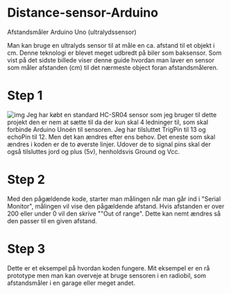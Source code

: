 # Distance-sensor-Arduino
Afstandsmåler Arduino Uno (ultralydssensor)

Man kan bruge en ultralyds sensor til at måle en ca. afstand til et objekt i cm. Denne teknologi er blevet meget udbredt på biler som baksensor. Som vist på det sidste billede viser denne guide hvordan man laver en sensor som måler afstanden (cm) til det nærmeste object foran afstandsmåleren. 

# Step 1
![img](http://i.imgur.com/yourfilename.png)
Jeg har købt en standard HC-SR04 sensor som jeg bruger til dette projekt den er nem at sætte til da der kun skal 4 ledninger til, som skal forbinde Arduino Unoén til sensoren. Jeg har tilsluttet TrigPin til 13 og echoPin til 12. Men det kan ændres efter ens behov. Det eneste som skal ændres i koden er de to øverste linjer.  Udover de to signal pins skal der også tilsluttes jord og plus (5v), henholdsvis Ground og Vcc.

# Step 2
Med den pågældende kode, starter man målingen når man går ind i "Serial Monitor", målingen vil vise den pågældende afstand. Hvis afstanden er over 200 eller under 0 vil den skrive ""Out of range". Dette kan nemt ændres så den passer til en given afstand.  

# Step 3
Dette er et eksempel på hvordan koden fungere. Mit eksempel er en rå prototype men man kan overveje at bruge sensoren i en radiobil, som afstandsmåler i en garage eller meget andet. 

